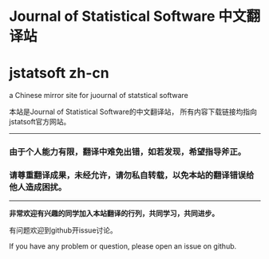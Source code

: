 # Journal of Statistical Software 中文翻译站
# jstatsoft zh-cn

a Chinese mirror site for juournal of statstical software

本站是Journal of Statistical Software的中文翻译站， 所有内容下载链接均指向jstatsoft官方网站。

------

### 由于个人能力有限，翻译中难免出错，如若发现，希望指导斧正。

### 请尊重翻译成果，未经允许，请勿私自转载，以免本站的翻译错误给他人造成困扰。

------
**非常欢迎有兴趣的同学加入本站翻译的行列，共同学习，共同进步。**

有问题欢迎到github开issue讨论。

If you have any problem or question, please open an issue on github.
